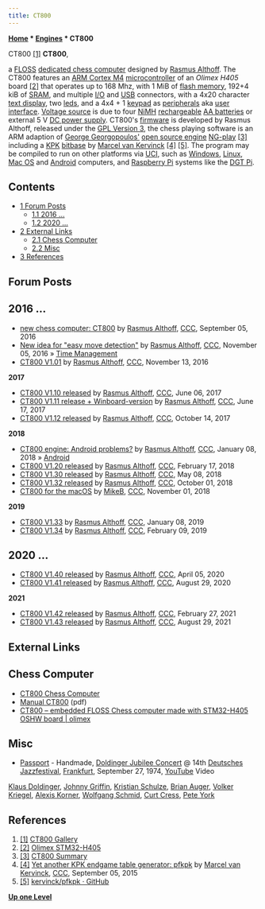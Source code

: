 ```yaml
---
title: CT800
---
```

**[Home](Home "Home") * [Engines](Engines "Engines") * CT800**

[](https://www.ct800.net/gallery.htm) CT800 <a id="cite-note-1" href="#cite-ref-1">[1]</a>
**CT800**,

a [FLOSS](https://en.wikipedia.org/wiki/Free_and_open-source_software#FLOSS) [dedicated chess computer](Dedicated_Chess_Computers "Dedicated Chess Computers") designed by [Rasmus Althoff](Rasmus_Althoff "Rasmus Althoff").
The CT800 features an [ARM Cortex M4](https://en.wikipedia.org/wiki/ARM_Cortex-M#Cortex-M4) [microcontroller](https://en.wikipedia.org/wiki/Microcontroller) of an *Olimex H405* board <a id="cite-note-2" href="#cite-ref-2">[2]</a> that operates up to 168 Mhz, with 1 MiB of [flash memory](Memory#ROM "Memory"), 192+4 kiB of [SRAM](Memory#RAM "Memory"), and multiple [I/O](https://en.wikipedia.org/wiki/Input/output) and [USB](https://en.wikipedia.org/wiki/USB) connectors, with a 4x20 character [text display](https://en.wikipedia.org/wiki/Text_display), two [leds](https://en.wikipedia.org/wiki/Light-emitting_diode), and a 4x4 + 1 [keypad](https://en.wikipedia.org/wiki/Keypad) as [peripherals](https://en.wikipedia.org/wiki/Peripheral) aka [user interface](User_Interface "User Interface"). [Voltage source](https://en.wikipedia.org/wiki/Voltage_source) is due to four [NiMH](https://en.wikipedia.org/wiki/Nickel%E2%80%93metal_hydride_battery) [rechargeable](https://en.wikipedia.org/wiki/Rechargeable_battery) [AA batteries](https://en.wikipedia.org/wiki/AA_battery) or external 5 V [DC power supply](https://en.wikipedia.org/wiki/Power_supply#DC_power_supply).
CT800's [firmware](https://en.wikipedia.org/wiki/Firmware) is developed by Rasmus Althoff, released under the [GPL Version 3](Free_Software_Foundation#GPL "Free Software Foundation"), the chess playing software is an ARM adaption of [George Georgopoulos'](George_Georgopoulos "George Georgopoulos") [open source engine](Category:Open_Source "Category:Open Source") [NG-play](NG-play "NG-play") <a id="cite-note-3" href="#cite-ref-3">[3]</a> including a [KPK](KPK "KPK") [bitbase](Endgame_Bitbases "Endgame Bitbases") by [Marcel van Kervinck](Marcel_van_Kervinck "Marcel van Kervinck") <a id="cite-note-4" href="#cite-ref-4">[4]</a> <a id="cite-note-5" href="#cite-ref-5">[5]</a>. The program may be compiled to run on other platforms via [UCI](UCI "UCI"), such as [Windows](Windows "Windows"), [Linux](Linux "Linux"), [Mac OS](Mac_OS "Mac OS") and [Android](Android "Android") computers, and [Raspberry Pi](Raspberry_Pi "Raspberry Pi") systems like the [DGT Pi](DGT_Pi "DGT Pi").

## Contents

- [1 Forum Posts](#forum-posts)
  - [1.1 2016 ...](#2016-...)
  - [1.2 2020 ...](#2020-...)
- [2 External Links](#external-links)
  - [2.1 Chess Computer](#chess-computer)
  - [2.2 Misc](#misc)
- [3 References](#references)

## Forum Posts

## 2016 ...

- [new chess computer: CT800](http://www.talkchess.com/forum/viewtopic.php?t=61345) by [Rasmus Althoff](Rasmus_Althoff "Rasmus Althoff"), [CCC](CCC "CCC"), September 05, 2016
- [New idea for "easy move detection"](http://www.talkchess.com/forum/viewtopic.php?t=61976) by [Rasmus Althoff](Rasmus_Althoff "Rasmus Althoff"), [CCC](CCC "CCC"), November 05, 2016 » [Time Management](Time_Management "Time Management")
- [CT800 V1.01](http://www.talkchess.com/forum/viewtopic.php?t=62113) by [Rasmus Althoff](Rasmus_Althoff "Rasmus Althoff"), [CCC](CCC "CCC"), November 13, 2016

**2017**

- [CT800 V1.10 released](http://www.talkchess.com/forum/viewtopic.php?t=64203) by [Rasmus Althoff](Rasmus_Althoff "Rasmus Althoff"), [CCC](CCC "CCC"), June 06, 2017
- [CT800 V1.11 release + Winboard-version](http://www.talkchess.com/forum/viewtopic.php?t=64326) by [Rasmus Althoff](Rasmus_Althoff "Rasmus Althoff"), [CCC](CCC "CCC"), June 17, 2017
- [CT800 V1.12 released](http://www.talkchess.com/forum/viewtopic.php?t=65449) by [Rasmus Althoff](Rasmus_Althoff "Rasmus Althoff"), [CCC](CCC "CCC"), October 14, 2017

**2018**

- [CT800 engine: Android problems?](http://www.talkchess.com/forum/viewtopic.php?t=66273) by [Rasmus Althoff](Rasmus_Althoff "Rasmus Althoff"), [CCC](CCC "CCC"), January 08, 2018 » [Android](Android "Android")
- [CT800 V1.20 released](http://www.talkchess.com/forum3/viewtopic.php?f=2&t=66620) by [Rasmus Althoff](Rasmus_Althoff "Rasmus Althoff"), [CCC](CCC "CCC"), February 17, 2018
- [CT800 V1.30 released](http://www.talkchess.com/forum3/viewtopic.php?f=2&t=67376) by [Rasmus Althoff](Rasmus_Althoff "Rasmus Althoff"), [CCC](CCC "CCC"), May 08, 2018
- [CT800 V1.32 released](http://www.talkchess.com/forum3/viewtopic.php?f=2&t=68552) by [Rasmus Althoff](Rasmus_Althoff "Rasmus Althoff"), [CCC](CCC "CCC"), October 01, 2018
- [CT800 for the macOS](http://www.talkchess.com/forum3/viewtopic.php?f=2&t=68791) by [MikeB](Michael_Byrne "Michael Byrne"), [CCC](CCC "CCC"), November 01, 2018

**2019**

- [CT800 V1.33](http://www.talkchess.com/forum3/viewtopic.php?f=2&t=69533) by [Rasmus Althoff](Rasmus_Althoff "Rasmus Althoff"), [CCC](CCC "CCC"), January 08, 2019
- [CT800 V1.34](http://www.talkchess.com/forum3/viewtopic.php?f=2&t=69855) by [Rasmus Althoff](Rasmus_Althoff "Rasmus Althoff"), [CCC](CCC "CCC"), February 09, 2019

## 2020 ...

- [CT800 V1.40 released](http://www.talkchess.com/forum3/viewtopic.php?f=2&t=73570) by [Rasmus Althoff](Rasmus_Althoff "Rasmus Althoff"), [CCC](CCC "CCC"), April 05, 2020
- [CT800 V1.41 released](http://www.talkchess.com/forum3/viewtopic.php?f=2&t=74922) by [Rasmus Althoff](Rasmus_Althoff "Rasmus Althoff"), [CCC](CCC "CCC"), August 29, 2020

**2021**

- [CT800 V1.42 released](http://www.talkchess.com/forum3/viewtopic.php?f=2&t=76729) by [Rasmus Althoff](Rasmus_Althoff "Rasmus Althoff"), [CCC](CCC "CCC"), February 27, 2021
- [CT800 V1.43 released](https://www.talkchess.com/forum3/viewtopic.php?f=2&t=78047) by [Rasmus Althoff](Rasmus_Althoff "Rasmus Althoff"), [CCC](CCC "CCC"), August 29, 2021

## External Links

## Chess Computer

- [CT800 Chess Computer](https://www.ct800.net/)
- [Manual CT800](https://www.ct800.net/download/manual-ct800.pdf) (pdf)
- [CT800 – embedded FLOSS Chess computer made with STM32-H405 OSHW board | olimex](https://olimex.wordpress.com/2016/08/29/ct800-embedded-floss-chess-computer-made-with-stm32-h405-oshw-board/)

## Misc

- [Passport](Category:Passport "Category:Passport") - Handmade, [Doldinger Jubilee Concert](https://www.discogs.com/de/Passport-2-And-Brian-Auger-Johnny-Griffin-Alexis-Korner-Volker-Kriegel-Pete-York-Doldinger-Jubilee-C/master/62209) @ 14th [Deutsches Jazzfestival](https://en.wikipedia.org/wiki/Deutsches_Jazzfestival), [Frankfurt](https://en.wikipedia.org/wiki/Frankfurt), September 27, 1974, [YouTube](https://en.wikipedia.org/wiki/YouTube) Video

[Klaus Doldinger](Category:Klaus_Doldinger "Category:Klaus Doldinger"), [Johnny Griffin](https://en.wikipedia.org/wiki/Johnny_Griffin), [Kristian Schulze](https://en.wikipedia.org/wiki/Kristian_Schultze), [Brian Auger](Category:Brian_Auger "Category:Brian Auger"), [Volker Kriegel](Category:Volker_Kriegel "Category:Volker Kriegel"), [Alexis Korner](https://en.wikipedia.org/wiki/Alexis_Korner), [Wolfgang Schmid](Category:Wolfgang_Schmid "Category:Wolfgang Schmid"), [Curt Cress](Category:Curt_Cress "Category:Curt Cress"), [Pete York](https://en.wikipedia.org/wiki/Pete_York)

## References

1. <a id="cite-ref-1" href="#cite-note-1">[1]</a> [CT800 Gallery](https://www.ct800.net/gallery.htm)
1. <a id="cite-ref-2" href="#cite-note-2">[2]</a> [Olimex STM32-H405](https://www.olimex.com/Products/ARM/ST/STM32-H405/)
1. <a id="cite-ref-3" href="#cite-note-3">[3]</a> [CT800 Summary](https://www.ct800.net/summary.htm)
1. <a id="cite-ref-4" href="#cite-note-4">[4]</a> [Yet another KPK endgame table generator: pfkpk](http://www.talkchess.com/forum/viewtopic.php?t=57517) by [Marcel van Kervinck](Marcel_van_Kervinck "Marcel van Kervinck"), [CCC](CCC "CCC"), September 05, 2015
1. <a id="cite-ref-5" href="#cite-note-5">[5]</a> [kervinck/pfkpk · GitHub](https://github.com/kervinck/pfkpk)

**[Up one Level](Engines "Engines")**


